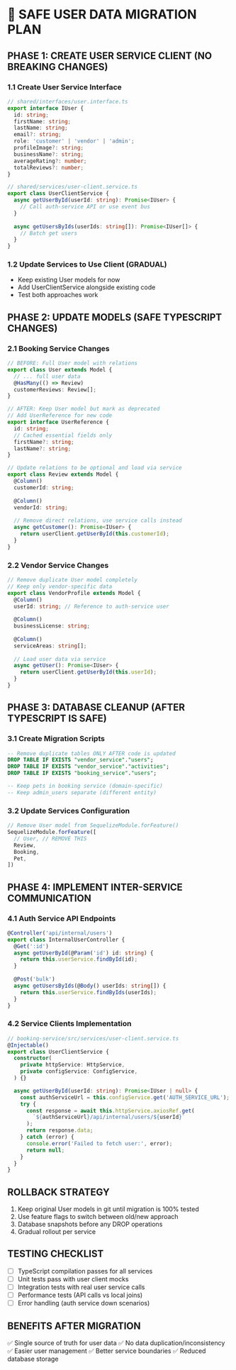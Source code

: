 # 🚀 SAFE USER DATA MIGRATION PLAN

## PHASE 1: CREATE USER SERVICE CLIENT (NO BREAKING CHANGES)

### 1.1 Create User Service Interface
```typescript
// shared/interfaces/user.interface.ts
export interface IUser {
  id: string;
  firstName: string;
  lastName: string;
  email?: string;
  role: 'customer' | 'vendor' | 'admin';
  profileImage?: string;
  businessName?: string;
  averageRating?: number;
  totalReviews?: number;
}

// shared/services/user-client.service.ts
export class UserClientService {
  async getUserById(userId: string): Promise<IUser> {
    // Call auth-service API or use event bus
  }
  
  async getUsersByIds(userIds: string[]): Promise<IUser[]> {
    // Batch get users
  }
}
```

### 1.2 Update Services to Use Client (GRADUAL)
- Keep existing User models for now
- Add UserClientService alongside existing code
- Test both approaches work

## PHASE 2: UPDATE MODELS (SAFE TYPESCRIPT CHANGES)

### 2.1 Booking Service Changes
```typescript
// BEFORE: Full User model with relations
export class User extends Model {
  // ... full user data
  @HasMany(() => Review)
  customerReviews: Review[];
}

// AFTER: Keep User model but mark as deprecated
// Add UserReference for new code
export interface UserReference {
  id: string;
  // Cached essential fields only
  firstName?: string;
  lastName?: string;
}

// Update relations to be optional and load via service
export class Review extends Model {
  @Column()
  customerId: string;
  
  @Column()
  vendorId: string;
  
  // Remove direct relations, use service calls instead
  async getCustomer(): Promise<IUser> {
    return userClient.getUserById(this.customerId);
  }
}
```

### 2.2 Vendor Service Changes
```typescript
// Remove duplicate User model completely
// Keep only vendor-specific data
export class VendorProfile extends Model {
  @Column()
  userId: string; // Reference to auth-service user
  
  @Column()
  businessLicense: string;
  
  @Column()
  serviceAreas: string[];
  
  // Load user data via service
  async getUser(): Promise<IUser> {
    return userClient.getUserById(this.userId);
  }
}
```

## PHASE 3: DATABASE CLEANUP (AFTER TYPESCRIPT IS SAFE)

### 3.1 Create Migration Scripts
```sql
-- Remove duplicate tables ONLY AFTER code is updated
DROP TABLE IF EXISTS "vendor_service"."users";
DROP TABLE IF EXISTS "vendor_service"."activities";  
DROP TABLE IF EXISTS "booking_service"."users";

-- Keep pets in booking service (domain-specific)
-- Keep admin_users separate (different entity)
```

### 3.2 Update Services Configuration
```typescript
// Remove User model from SequelizeModule.forFeature()
SequelizeModule.forFeature([
  // User, // REMOVE THIS
  Review,
  Booking,
  Pet,
])
```

## PHASE 4: IMPLEMENT INTER-SERVICE COMMUNICATION

### 4.1 Auth Service API Endpoints
```typescript
@Controller('api/internal/users')
export class InternalUserController {
  @Get(':id')
  async getUserById(@Param('id') id: string) {
    return this.userService.findById(id);
  }
  
  @Post('bulk')
  async getUsersByIds(@Body() userIds: string[]) {
    return this.userService.findByIds(userIds);
  }
}
```

### 4.2 Service Clients Implementation
```typescript
// booking-service/src/services/user-client.service.ts
@Injectable()
export class UserClientService {
  constructor(
    private httpService: HttpService,
    private configService: ConfigService,
  ) {}

  async getUserById(userId: string): Promise<IUser | null> {
    const authServiceUrl = this.configService.get('AUTH_SERVICE_URL');
    try {
      const response = await this.httpService.axiosRef.get(
        `${authServiceUrl}/api/internal/users/${userId}`
      );
      return response.data;
    } catch (error) {
      console.error('Failed to fetch user:', error);
      return null;
    }
  }
}
```

## ROLLBACK STRATEGY

1. Keep original User models in git until migration is 100% tested
2. Use feature flags to switch between old/new approach
3. Database snapshots before any DROP operations
4. Gradual rollout per service

## TESTING CHECKLIST

- [ ] TypeScript compilation passes for all services
- [ ] Unit tests pass with user client mocks
- [ ] Integration tests with real user service calls
- [ ] Performance tests (API calls vs local joins)
- [ ] Error handling (auth service down scenarios)

## BENEFITS AFTER MIGRATION

✅ Single source of truth for user data
✅ No data duplication/inconsistency  
✅ Easier user management
✅ Better service boundaries
✅ Reduced database storage